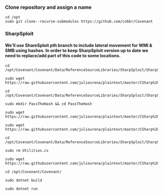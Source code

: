 ### Clone repository and assign a name
```
cd /opt
sudo git clone--recurse-submodules https://github.com/cobbr/Covenant
```
### SharpSploit 
#### We'll use ShareSploit pth branch to include lateral movement for WMI & SMB using hashes. In order to keep SharpSploit version up to date we need to replace/add part of this code to some locations.

```
cd /opt/Covenant/Covenant/Data/ReferenceSourceLibraries/SharpSploit/SharpSploit/LateralMovement/

sudo wget https://raw.githubusercontent.com/juliourena/plaintext/master/CSharp%20Tools/Covenant/SharpSploit/PassTheHash.cs

cd /opt/Covenant/Covenant/Data/ReferenceSourceLibraries/SharpSploit/SharpSploit/Execution/

sudo mkdir PassTheHash && cd PassTheHash

sudo wget https://raw.githubusercontent.com/juliourena/plaintext/master/CSharp%20Tools/Covenant/SharpSploit/PassTheHash/WMIExec.cs

sudo wget https://raw.githubusercontent.com/juliourena/plaintext/master/CSharp%20Tools/Covenant/SharpSploit/PassTheHash/SMBExec.cs

cd /opt/Covenant/Covenant/Data/ReferenceSourceLibraries/SharpSploit/SharpSploit/Misc/

sudo rm Utilities.cs

sudo wget https://raw.githubusercontent.com/juliourena/plaintext/master/CSharp%20Tools/Covenant/SharpSploit/Utilities.cs

cd /opt/Covenant/Covenant/ 

sudo dotnet build 

sudo dotnet run
```
